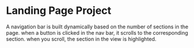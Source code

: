 # Landing Page Project

A navigation bar is built dynamically based on the number of sections in the page.
when a button is clicked in the nav bar, it scrolls to the corresponding section.
when you scroll, the section in the view is highlighted.